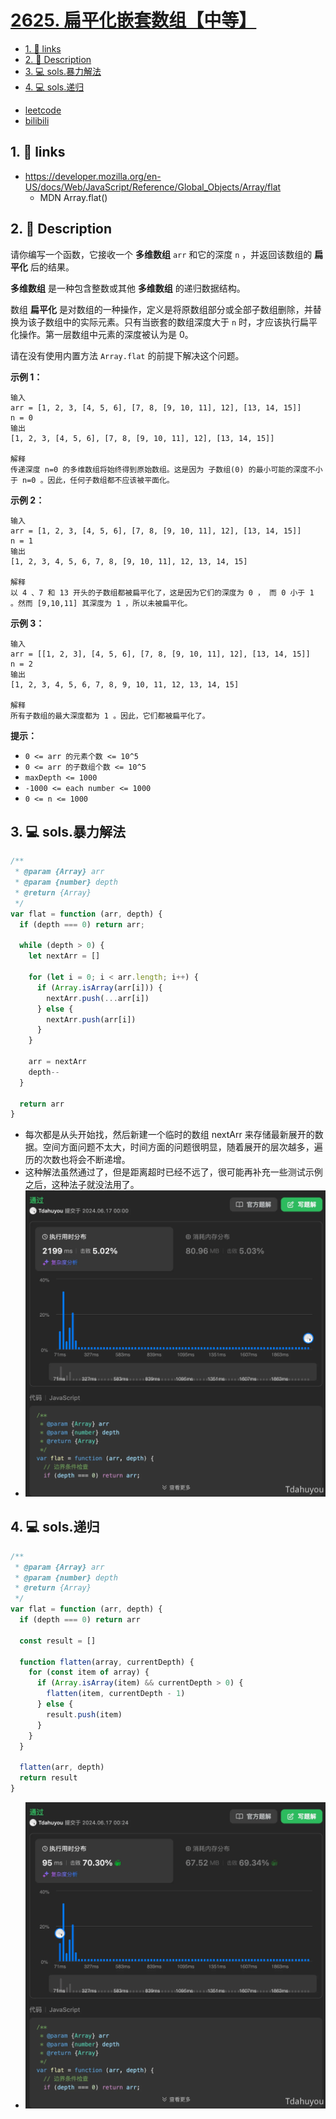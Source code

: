 # [2625. 扁平化嵌套数组【中等】](https://github.com/Tdahuyou/leetcode/tree/main/2625.%20%E6%89%81%E5%B9%B3%E5%8C%96%E5%B5%8C%E5%A5%97%E6%95%B0%E7%BB%84%E3%80%90%E4%B8%AD%E7%AD%89%E3%80%91)

<!-- region:toc -->
- [1. 🔗 links](#1--links)
- [2. 📝 Description](#2--description)
- [3. 💻 sols.暴力解法](#3--sols暴力解法)
- [4. 💻 sols.递归](#4--sols递归)
<!-- endregion:toc -->
- [leetcode](https://leetcode.cn/problems/flatten-deeply-nested-array/description/)
- [bilibili](https://www.bilibili.com/video/BV1DivNejEb1/)

## 1. 🔗 links

- https://developer.mozilla.org/en-US/docs/Web/JavaScript/Reference/Global_Objects/Array/flat
  - MDN Array.flat()

## 2. 📝 Description

请你编写一个函数，它接收一个 **多维数组** `arr` 和它的深度 `n` ，并返回该数组的 **扁平化** 后的结果。

**多维数组** 是一种包含整数或其他 **多维数组** 的递归数据结构。

数组 **扁平化** 是对数组的一种操作，定义是将原数组部分或全部子数组删除，并替换为该子数组中的实际元素。只有当嵌套的数组深度大于 `n` 时，才应该执行扁平化操作。第一层数组中元素的深度被认为是 0。

请在没有使用内置方法 `Array.flat` 的前提下解决这个问题。

**示例 1：**
```
输入
arr = [1, 2, 3, [4, 5, 6], [7, 8, [9, 10, 11], 12], [13, 14, 15]]
n = 0
输出
[1, 2, 3, [4, 5, 6], [7, 8, [9, 10, 11], 12], [13, 14, 15]]

解释
传递深度 n=0 的多维数组将始终得到原始数组。这是因为 子数组(0) 的最小可能的深度不小于 n=0 。因此，任何子数组都不应该被平面化。
```
**示例 2：**
```
输入
arr = [1, 2, 3, [4, 5, 6], [7, 8, [9, 10, 11], 12], [13, 14, 15]]
n = 1
输出
[1, 2, 3, 4, 5, 6, 7, 8, [9, 10, 11], 12, 13, 14, 15]

解释
以 4 、7 和 13 开头的子数组都被扁平化了，这是因为它们的深度为 0 ， 而 0 小于 1 。然而 [9,10,11] 其深度为 1 ，所以未被扁平化。
```
**示例 3：**
```
输入
arr = [[1, 2, 3], [4, 5, 6], [7, 8, [9, 10, 11], 12], [13, 14, 15]]
n = 2
输出
[1, 2, 3, 4, 5, 6, 7, 8, 9, 10, 11, 12, 13, 14, 15]

解释
所有子数组的最大深度都为 1 。因此，它们都被扁平化了。
```
**提示：**

-   `0 <= arr 的元素个数 <= 10^5`
-   `0 <= arr 的子数组个数 <= 10^5`
-   `maxDepth <= 1000`
-   `-1000 <= each number <= 1000`
-   `0 <= n <= 1000`

## 3. 💻 sols.暴力解法

```js
/**
 * @param {Array} arr
 * @param {number} depth
 * @return {Array}
 */
var flat = function (arr, depth) {
  if (depth === 0) return arr;

  while (depth > 0) {
    let nextArr = []

    for (let i = 0; i < arr.length; i++) {
      if (Array.isArray(arr[i])) {
        nextArr.push(...arr[i])
      } else {
        nextArr.push(arr[i])
      }
    }

    arr = nextArr
    depth--
  }

  return arr
}
```

- 每次都是从头开始找，然后新建一个临时的数组 nextArr 来存储最新展开的数据。空间方面问题不太大，时间方面的问题很明显，随着展开的层次越多，遍历的次数也将会不断递增。
- 这种解法虽然通过了，但是距离超时已经不远了，很可能再补充一些测试示例之后，这种法子就没法用了。
- ![](assets/2024-10-26-20-01-36.png)

## 4. 💻 sols.递归

```js
/**
 * @param {Array} arr
 * @param {number} depth
 * @return {Array}
 */
var flat = function (arr, depth) {
  if (depth === 0) return arr

  const result = []

  function flatten(array, currentDepth) {
    for (const item of array) {
      if (Array.isArray(item) && currentDepth > 0) {
        flatten(item, currentDepth - 1)
      } else {
        result.push(item)
      }
    }
  }

  flatten(arr, depth)
  return result
}
```

- ![](assets/2024-10-26-20-02-07.png)







